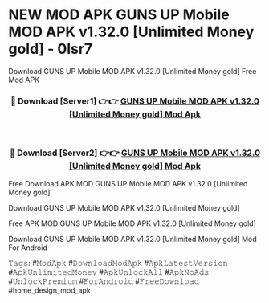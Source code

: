 # NEW MOD APK GUNS UP Mobile MOD APK v1.32.0 [Unlimited Money gold] - 0lsr7
Download GUNS UP Mobile MOD APK v1.32.0 [Unlimited Money gold] Free Mod APK

<div align="center">
<h3>🔴 Download [Server1] 👉👉 <a href="https://apk-comot.site?title=GUNS_UP_Mobile_MOD_APK_v1.32.0_[Unlimited_Money_gold]">GUNS UP Mobile MOD APK v1.32.0 [Unlimited Money gold] Mod Apk</a></h3><br>

<h3>🔴 Download [Server2] 👉👉 <a href="https://apk-comot.site?title=GUNS_UP_Mobile_MOD_APK_v1.32.0_[Unlimited_Money_gold]">GUNS UP Mobile MOD APK v1.32.0 [Unlimited Money gold] Mod Apk</a></h3>
</div>


Free Download APK MOD GUNS UP Mobile MOD APK v1.32.0 [Unlimited Money gold]

Download GUNS UP Mobile MOD APK v1.32.0 [Unlimited Money gold] 

Free APK MOD GUNS UP Mobile MOD APK v1.32.0 [Unlimited Money gold] 

Download GUNS UP Mobile MOD APK v1.32.0 [Unlimited Money gold] Mod For Android

𝚃𝚊𝚐𝚜: #𝙼𝚘𝚍𝙰𝚙𝚔 #𝙳𝚘𝚠𝚗𝚕𝚘𝚊𝚍𝙼𝚘𝚍𝙰𝚙𝚔 #𝙰𝚙𝚔𝙻𝚊𝚝𝚎𝚜𝚝𝚅𝚎𝚛𝚜𝚒𝚘𝚗 #𝙰𝚙𝚔𝚄𝚗𝚕𝚒𝚖𝚒𝚝𝚎𝚍𝙼𝚘𝚗𝚎𝚢 #𝙰𝚙𝚔𝚄𝚗𝚕𝚘𝚌𝚔𝙰𝚕𝚕 #𝙰𝚙𝚔𝙽𝚘𝙰𝚍𝚜 #𝚄𝚗𝚕𝚘𝚌𝚔𝙿𝚛𝚎𝚖𝚒𝚞𝚖 #𝙵𝚘𝚛𝙰𝚗𝚍𝚛𝚘𝚒𝚍 #𝙵𝚛𝚎𝚎𝙳𝚘𝚠𝚗𝚕𝚘𝚊𝚍 #home_design_mod_apk